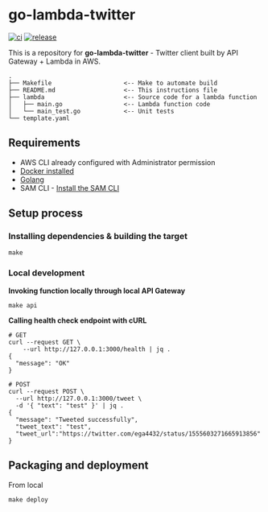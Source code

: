 # go-lambda-twitter

[![ci](https://github.com/ega4432/go-lambda-twitter/actions/workflows/ci.yaml/badge.svg)](https://github.com/ega4432/go-lambda-twitter/actions/workflows/ci.yaml)
[![release](https://github.com/ega4432/go-lambda-twitter/actions/workflows/release.yaml/badge.svg)](https://github.com/ega4432/go-lambda-twitter/actions/workflows/release.yaml)

This is a repository for **go-lambda-twitter** - Twitter client built by API Gateway + Lambda in AWS.

```shell
.
├── Makefile                    <-- Make to automate build
├── README.md                   <-- This instructions file
├── lambda                      <-- Source code for a lambda function
│   ├── main.go                 <-- Lambda function code
│   └── main_test.go            <-- Unit tests
└── template.yaml
```

## Requirements

* AWS CLI already configured with Administrator permission
* [Docker installed](https://www.docker.com/community-edition)
* [Golang](https://golang.org)
* SAM CLI - [Install the SAM CLI](https://docs.aws.amazon.com/serverless-application-model/latest/developerguide/serverless-sam-cli-install.html)

## Setup process

### Installing dependencies & building the target

```shell
make
```

### Local development

**Invoking function locally through local API Gateway**

```shell
make api
```

**Calling health check endpoint with cURL**

```shell
# GET
curl --request GET \
    --url http://127.0.0.1:3000/health | jq .
{
  "message": "OK"
}

# POST
curl --request POST \
  --url http://127.0.0.1:3000/tweet \
  -d '{ "text": "test" }' | jq .
{
  "message": "Tweeted successfully",
  "tweet_text": "test",
  "tweet_url":"https://twitter.com/ega4432/status/1555603271665913856"
}
```

## Packaging and deployment

From local

```shell
make deploy
```
